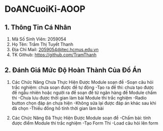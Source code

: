 # DoANCuoiKi-AOOP
## 1. Thông Tin Cá Nhân
  1. Mã Số Sinh Viên: 2059054 
  2. Họ Tên: Trầm Thị Tuyết Thanh 
  3. Địa Chỉ Mail: 2059054@itec.hcmus.edu.vn
  4. TK Github: https://github.com/TramThanh
## 2. Đánh Giá Mức Độ Hoàn Thành Của Đồ Án

1. Các Chức Năng Chưa Thực Hiện Được
Module soạn đề
  -Soạn câu hỏi trắc nghiệm: chưa soạn được đề tự động
  -Tạo ra đề thi: chưa tạo được đề ngẫu nhiên hoặc người ra đề soạn đề từ ngân hàng đề
Module chấm thi
  -Chưa lưu được thời gian làm bài
Module thi trắc nghiệm
  -Radio button chọn đáp án chưa hiện 
  -Không sửa lại được đáp án khác sau khi đã chọn
  -Thiếu đồng hồ tính thời gian làm bài

2. Các Chức Năng Đã Thực Hiện Được
Module soạn đề
  -Chấm bài: tính được điểm
Module thi trắc nghiệm
  -Tạo Form Thi 
  -Load câu hỏi lên form 
